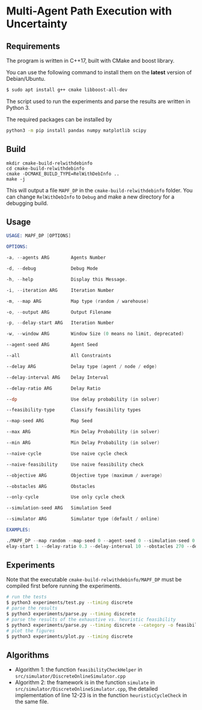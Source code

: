 # Multi-Agent Path Execution with Uncertainty

## Requirements

The program is written in C++17, built with CMake and boost library.

You can use the following command to install them on the **latest** version of Debian/Ubuntu.

```bash
$ sudo apt install g++ cmake libboost-all-dev
```

The script used to run the experiments and parse the results are written in Python 3.

The required packages can be installed by

```bash
python3 -m pip install pandas numpy matplotlib scipy 
```

## Build

```
mkdir cmake-build-relwithdebinfo
cd cmake-build-relwithdebinfo
cmake -DCMAKE_BUILD_TYPE=RelWithDebInfo ..
make -j
```

This will output a file `MAPF_DP` in the `cmake-build-relwithdebinfo` folder. You can change `RelWithDebInfo` to `Debug` and make a new directory for a debugging build.

## Usage

```asm
USAGE: MAPF_DP [OPTIONS]

OPTIONS:

-a, --agents ARG        Agents Number

-d, --debug             Debug Mode

-h, --help              Display this Message.

-i, --iteration ARG     Iteration Number

-m, --map ARG           Map type (random / warehouse)

-o, --output ARG        Output Filename

-p, --delay-start ARG   Iteration Number

-w, --window ARG        Window Size (0 means no limit, deprecated)

--agent-seed ARG        Agent Seed

--all                   All Constraints

--delay ARG             Delay type (agent / node / edge)

--delay-interval ARG    Delay Interval

--delay-ratio ARG       Delay Ratio

--dp                    Use delay probability (in solver)

--feasibility-type      Classify feasibility types

--map-seed ARG          Map Seed

--max ARG               Min Delay Probability (in solver)

--min ARG               Min Delay Probability (in solver)

--naive-cycle           Use naive cycle check

--naive-feasibility     Use naive feasibility check

--objective ARG         Objective type (maximum / average)

--obstacles ARG         Obstacles

--only-cycle            Use only cycle check

--simulation-seed ARG   Simulation Seed

--simulator ARG         Simulator type (default / online)

EXAMPLES:

./MAPF_DP --map random --map-seed 0 --agent-seed 0 --simulation-seed 0 --agents 20 --iteration 10 --simulator online --d
elay-start 1 --delay-ratio 0.3 --delay-interval 10 --obstacles 270 --delay agent

```

## Experiments

Note that the executable `cmake-build-relwithdebinfo/MAPF_DP` must be compiled first before running the experiments.

```bash
# run the tests
$ python3 experiments/test.py --timing discrete
# parse the results
$ python3 experiments/parse.py --timing discrete
# parse the results of the exhaustive vs. heuristic feasibility 
$ python3 experiments/parse.py --timing discrete --category -o feasibility_category   
# plot the figures
$ python3 experiments/plot.py --timing discrete
```

## Algorithms

+ Algorithm 1: the function `feasibilityCheckHelper` in `src/simulator/DiscreteOnlineSimulator.cpp`
+ Algorithm 2: the framework is in the function `simulate` in `src/simulator/DiscreteOnlineSimulator.cpp`, the detailed implementation of line 12-23 is in the function `heuristicCycleCheck` in the same file.